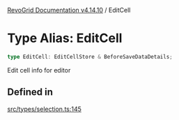 [RevoGrid Documentation v4.14.10](README.md) / EditCell

# Type Alias: EditCell

```ts
type EditCell: EditCellStore & BeforeSaveDataDetails;
```

Edit cell info for editor

## Defined in

[src/types/selection.ts:145](https://github.com/revolist/revogrid/blob/f8d663f4e4ad146b94baf570f65efe48aaaeae09/src/types/selection.ts#L145)
